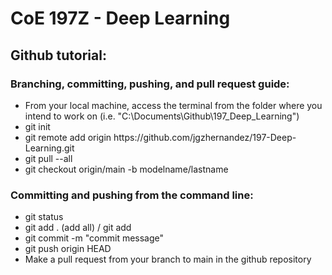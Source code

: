 <h1> CoE 197Z - Deep Learning</h1>
<h2> Github tutorial:</h2>
<h3> Branching, committing, pushing, and pull request guide:</h3>
<ul>
  <li>From your local machine, access the terminal from the folder where you intend to work on (i.e. "C:\Documents\Github\197_Deep_Learning")</li>
  <li>git init</li>
  <li>git remote add origin https://github.com/jgzhernandez/197-Deep-Learning.git</li>
  <li>git pull --all</li>
  <li>git checkout origin/main -b modelname/lastname</li>
</ul>
<h3> Committing and pushing from the command line:</h3>
<ul>
  <li>git status </li>
  <li>git add . (add all) / git add <files or directory></li>
  <li>git commit -m "commit message" </li>
  <li>git push origin HEAD </li>
  <li>Make a pull request from your branch to main in the github repository</li>
</ul>
